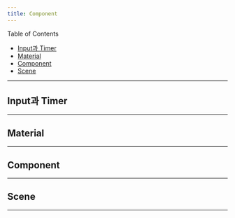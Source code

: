```yaml
---
title: Component
---
```


Table of Contents

- [Input과 Timer](#input과-timer)
- [Material](#material)
- [Component](#component)
- [Scene](#scene)

---

## Input과 Timer

---

## Material

---

## Component

---

## Scene

---
